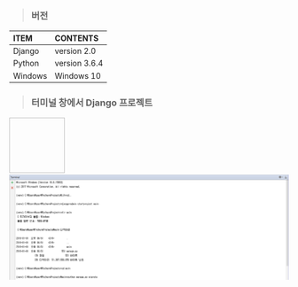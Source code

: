 >### 버전
|ITEM|CONTENTS|
|:----|:----|
|Django|version 2.0|
|Python|version 3.6.4|
|Windows|Windows 10|

>### 터미널 창에서 Django 프로젝트

<img width="100" height="100">![django001](./img/django001.PNG)</img>